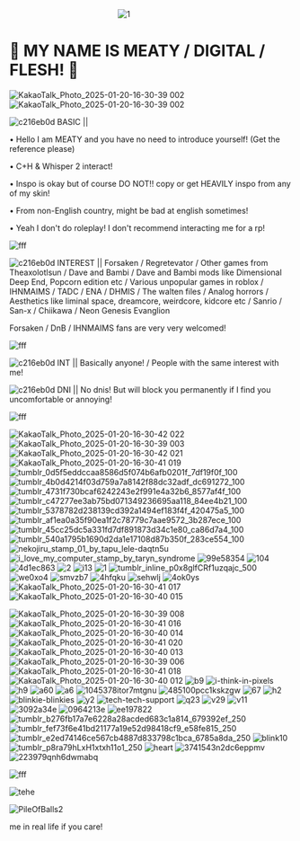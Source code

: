 ㅤㅤㅤㅤㅤㅤㅤㅤㅤㅤㅤㅤㅤㅤㅤ![1](https://github.com/user-attachments/assets/d7cf1894-a6aa-4e5c-bd3b-a89a9d2655e2)

# 🥩 MY NAME IS MEATY / DIGITAL / FLESH! 🥩
![KakaoTalk_Photo_2025-01-20-16-30-39 002](https://github.com/user-attachments/assets/1e03404c-fe4c-44d1-9c9d-b712d8997081) ![KakaoTalk_Photo_2025-01-20-16-30-39 002](https://github.com/user-attachments/assets/1e03404c-fe4c-44d1-9c9d-b712d8997081)

![c216eb0d](https://github.com/user-attachments/assets/470218a1-f8f3-48c7-92a3-61d6ee5322d1) BASIC ||

• Hello I am MEATY and you have no need to introduce yourself! (Get the reference please)

• C+H & Whisper 2 interact!

• Inspo is okay but of course DO NOT!! copy or get HEAVILY inspo from any of my skin!

• From non-English country, might be bad at english sometimes!

• Yeah I don't do roleplay! I don't recommend interacting me for a rp!

![fff](https://github.com/user-attachments/assets/53f98d46-086d-450a-a534-c21e478ef501)

![c216eb0d](https://github.com/user-attachments/assets/470218a1-f8f3-48c7-92a3-61d6ee5322d1) INTEREST || Forsaken / Regretevator / Other games from Theaxolotlsun / Dave and Bambi / Dave and Bambi mods like Dimensional Deep End, Popcorn edition etc / Various unpopular games in roblox / IHNMAIMS / TADC / ENA / DHMIS / The walten files / Analog horrors / Aesthetics like liminal space, dreamcore, weirdcore, kidcore etc / Sanrio / San-x / Chiikawa / Neon Genesis Evanglion

Forsaken / DnB / IHNMAIMS fans are very very welcomed!

![fff](https://github.com/user-attachments/assets/53f98d46-086d-450a-a534-c21e478ef501)

![c216eb0d](https://github.com/user-attachments/assets/470218a1-f8f3-48c7-92a3-61d6ee5322d1) INT || Basically anyone! / People with the same interest with me!

![c216eb0d](https://github.com/user-attachments/assets/470218a1-f8f3-48c7-92a3-61d6ee5322d1) DNI || No dnis! But will block you permanently if I find you uncomfortable or annoying!

![fff](https://github.com/user-attachments/assets/53f98d46-086d-450a-a534-c21e478ef501)

![KakaoTalk_Photo_2025-01-20-16-30-42 022](https://github.com/user-attachments/assets/8629d5bd-59cf-45dc-986d-cd4694216202) ![KakaoTalk_Photo_2025-01-20-16-30-39 003](https://github.com/user-attachments/assets/c4e91e29-4aae-40dc-b717-f72123d4a4cb) ![KakaoTalk_Photo_2025-01-20-16-30-42 021](https://github.com/user-attachments/assets/407d2d3e-aa61-46bb-856b-bfcff4043ddf) ![KakaoTalk_Photo_2025-01-20-16-30-41 019](https://github.com/user-attachments/assets/59636afd-6ae1-4903-87ac-ea2e0fae4fcc) ![tumblr_0d5f5eddccaa8586d5f074b6afb0201f_7df19f0f_100](https://github.com/user-attachments/assets/1203cc1b-0fd6-4e0e-ae87-e4a08142e14c) ![tumblr_4b0d4214f03d759a7a8142f88dc32adf_dc691272_100](https://github.com/user-attachments/assets/55d13887-0c97-4cfc-b6bf-5fcf7fbfeb18) ![tumblr_4731f730bcaf6242243e2f991e4a32b6_8577af4f_100](https://github.com/user-attachments/assets/192ed94d-4422-4f53-bd4c-6d6278bb330c) ![tumblr_c47277ee3ab75bd071349236695aa118_84ee4b21_100](https://github.com/user-attachments/assets/44083eec-eb00-4bab-932c-fe1bea146a56) ![tumblr_5378782d238139cd392a1494ef183f4f_420475a5_100](https://github.com/user-attachments/assets/68b57053-6623-4d44-8dec-415066c2d300) ![tumblr_af1ea0a35f90ea1f2c78779c7aae9572_3b287ece_100](https://github.com/user-attachments/assets/9851e7c4-8fe7-4051-8733-eca7eee56f1c) ![tumblr_45cc25dc5a331fd7df891873d34c1e80_ca86d7a4_100](https://github.com/user-attachments/assets/3ea8d86a-6509-4a87-be08-64dcf95446e2) ![tumblr_540a1795b1690d2da1e17108d87b350f_283ce554_100](https://github.com/user-attachments/assets/3aee7697-4608-49f5-861f-b8175a366664) ![nekojiru_stamp_01_by_tapu_lele-daqtn5u](https://github.com/user-attachments/assets/33ea79df-3268-427d-9bf6-8202e97f45d2) ![i_love_my_computer_stamp_by_taryn_syndrome](https://github.com/user-attachments/assets/07a1b2a0-7f25-438d-bddd-4432b0459885) ![99e58354](https://github.com/user-attachments/assets/ee057ed9-eb5c-4763-9c09-c4e9e239c121) ![104](https://github.com/user-attachments/assets/e8f1db82-498b-487a-a888-6ca573e02550) ![4d1ec863](https://github.com/user-attachments/assets/28c6ccdd-5790-4c83-996f-14299d88fa63) ![2](https://github.com/user-attachments/assets/9c90aebc-221b-464a-8e5e-dcaefb034517) ![i13](https://github.com/user-attachments/assets/b7e290d4-b392-4566-a254-405739178483) ![1](https://github.com/user-attachments/assets/8760fe08-5314-4950-b49e-cbbbba158bde) ![tumblr_inline_p0x8glfCRf1uzqajc_500](https://github.com/user-attachments/assets/e9ec3712-299e-4170-8c11-573795ce269d) ![we0xo4](https://github.com/user-attachments/assets/4c733653-285d-4348-ad26-e5844382b1b4) ![smvzb7](https://github.com/user-attachments/assets/ed1ee3c1-5b77-4dec-b3bb-97cdee2c85e5) ![4hfqku](https://github.com/user-attachments/assets/a44d2084-6d6a-4c26-ba08-05fbf9c114a2) ![sehwlj](https://github.com/user-attachments/assets/4980add7-7a92-4339-b89b-023ce65d09d5) ![4ok0ys](https://github.com/user-attachments/assets/e8915f46-313a-40b7-91b3-8d5401929a20) ![KakaoTalk_Photo_2025-01-20-16-30-41 017](https://github.com/user-attachments/assets/b97b6ba1-287f-465b-af1f-ffd3139db4c3) ![KakaoTalk_Photo_2025-01-20-16-30-40 015](https://github.com/user-attachments/assets/1b43384c-5bc7-487d-9ded-a5dd681d779f)

![KakaoTalk_Photo_2025-01-20-16-30-39 008](https://github.com/user-attachments/assets/e005be2b-354f-4947-98ec-168cacffdce9) ![KakaoTalk_Photo_2025-01-20-16-30-41 016](https://github.com/user-attachments/assets/2380eabf-456c-4aeb-b4b3-02d67ebb8bcb) ![KakaoTalk_Photo_2025-01-20-16-30-40 014](https://github.com/user-attachments/assets/c1b0fdf5-9ddf-4db5-90cf-0baa7031e596) ![KakaoTalk_Photo_2025-01-20-16-30-41 020](https://github.com/user-attachments/assets/cb4d678b-8a64-4697-ac44-e22af472eafc) ![KakaoTalk_Photo_2025-01-20-16-30-40 013](https://github.com/user-attachments/assets/b238b072-52f6-40a8-9e5d-6cf81191b6dd) ![KakaoTalk_Photo_2025-01-20-16-30-39 006](https://github.com/user-attachments/assets/7ed71574-3f68-47f3-86a5-f79552a065d5) ![KakaoTalk_Photo_2025-01-20-16-30-41 018](https://github.com/user-attachments/assets/ea4914e9-a72a-433c-817e-57d3f2c5f45f) ![KakaoTalk_Photo_2025-01-20-16-30-40 012](https://github.com/user-attachments/assets/13510611-3c2e-4a26-b631-23b05815dcd7) ![b9](https://github.com/user-attachments/assets/3c2fafb3-7f13-4bd1-974c-d92420e90808) ![i-think-in-pixels](https://github.com/user-attachments/assets/14c51cc2-edfe-4812-8578-274603eb6c3c) ![h9](https://github.com/user-attachments/assets/9f0c98fc-fcf2-40f2-96d1-8a46cfbcc160) ![a60](https://github.com/user-attachments/assets/ed4db6a2-dfe6-415d-855f-2f43af37fe99) ![a6](https://github.com/user-attachments/assets/99ff4651-5bcd-49d1-b7a7-6c627b41ec36) ![1045378itor7mtgnu](https://github.com/user-attachments/assets/714c9492-9e95-4771-ad34-28ff340e32c8) ![485100pcc1kskzgw](https://github.com/user-attachments/assets/4e6be564-5133-433c-82f4-6aa5e3cfc2a5) ![67](https://github.com/user-attachments/assets/57593e1e-5fcf-4d1e-9b56-d48e4ba96622) ![h2](https://github.com/user-attachments/assets/7ff50798-ebb1-4d25-8f55-01ac6f68b395) ![blinkie-blinkies](https://github.com/user-attachments/assets/a6855ae4-adc9-44f0-b1c4-3e4353275f2f) ![y2](https://github.com/user-attachments/assets/947bbcc5-c6e3-4535-b78b-bfbac8de4ef2) ![tech-tech-support](https://github.com/user-attachments/assets/9293ef1b-2d48-484e-8ba7-92b2f8022969) ![q23](https://github.com/user-attachments/assets/8c434a05-169f-490f-b3fd-09fd9889d6c2) ![v29](https://github.com/user-attachments/assets/71370131-41c7-417d-b283-b0c42ec6b71a) ![v11](https://github.com/user-attachments/assets/14da2eef-291a-411e-83b8-d2ca7a559eac) ![3092a34e](https://github.com/user-attachments/assets/53823b4e-ef14-4c81-b35a-925486646e49) ![0964213e](https://github.com/user-attachments/assets/130c56e9-1793-4284-926e-6a8a1ffd8dae) ![ee197822](https://github.com/user-attachments/assets/0b4e8792-1e8b-4ad9-b889-c238bd93790d) ![tumblr_b276fb17a7e6228a28acded683c1a814_679392ef_250](https://github.com/user-attachments/assets/9bc4925c-aa9c-4934-8b8b-dd1f2af9b7cd) ![tumblr_fef73f6e41bd21177a19e52d98418cf9_e58fe815_250](https://github.com/user-attachments/assets/28a252fe-1805-41c0-b5b8-efaf09bda9e8) ![tumblr_e2ed74146ce567cb4887d833798c1bca_6785a8da_250](https://github.com/user-attachments/assets/e8dabf30-2389-40cc-91f2-2e9b96924d78) ![blink10](https://github.com/user-attachments/assets/8111b7b8-84fe-4ff5-8f51-db177b7b8796) ![tumblr_p8ra79hLxH1xtxh11o1_250](https://github.com/user-attachments/assets/51ff3f37-bb0c-465f-9980-d37536173246) ![heart](https://github.com/user-attachments/assets/3f358ff0-4dd1-4a55-9af0-a8950df41e7f) ![3741543n2dc6eppmv](https://github.com/user-attachments/assets/36eea671-2abb-4653-8e97-57f98db1e54a) ![223979qnh6dwmabq](https://github.com/user-attachments/assets/838caf17-f401-4905-8c74-cf177e06290e)

![fff](https://github.com/user-attachments/assets/53f98d46-086d-450a-a534-c21e478ef501)

![tehe](https://github.com/user-attachments/assets/6e1dfb7d-b751-4930-953c-393603688f7d)

![PileOfBalls2](https://github.com/user-attachments/assets/fcb39f80-962d-499d-9a9f-0d63863e06ca)

me in real life if you care!

